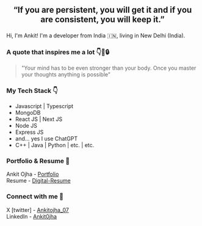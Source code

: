 ## <p align="center" > “If you are persistent, you will get it and if you are consistent, you will keep it.” </p>

Hi, I'm Ankit! I'm a developer from India 🇮🇳, living in New Delhi (India).

### A quote that inspires me a lot 👇🧠🔒
> "Your mind has to be even stronger than your body. Once you master your thoughts anything is possible"

### My Tech Stack 👇
- Javascript | Typescript
- MongoDB
- React JS | Next JS
- Node JS
- Express JS
- and... yes I use ChatGPT
- C++ | Java | Python | etc. | etc.

### Portfolio & Resume 🐼
Ankit Ojha - [Portfolio](https://ankitojha07.github.io/ankitojha-portfolio/)</br>
Resume - [Digital-Resume](https://ankitojha07.github.io/ankit-ojha-digital-resume)

### Connect with me 💭
X [twitter] - [Ankitojha_07](https://x.com/ankitojha_07) </br>
LinkedIn    - [Ankit0jha](https://www.linkedin.com/in/ankit0jha/)
